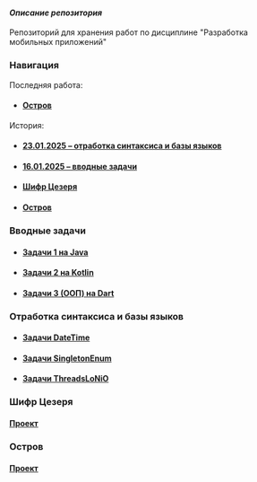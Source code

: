 #### _Описание репозитория_
Репозиторий для хранения работ по дисциплине "Разработка мобильных приложений"
### Навигация
Последняя работа:
* #### [Остров](#Остров)
История:
* #### [23.01.2025 – отработка синтаксиса и базы языков](#Отработка-синтаксиса-и-базы-языков)
* #### [16.01.2025 – вводные задачи](#вводные-задачи)
* #### [Шифр Цезеря](#Шифр-Цезеря)
* #### [Остров](#Остров)
### Вводные задачи
* #### [Задачи 1 на Java](https://github.com/1mmorta1W111/DMA/tree/main/1601/Ex1Java)
* #### [Задачи 2 на Kotlin](https://github.com/1mmorta1W111/DMA/tree/main/1601/Ex2Kotlin)
* #### [Задачи 3 (ООП) на Dart](https://github.com/1mmorta1W111/DMA/tree/main/1601/ExOOPDart)
### Отработка синтаксиса и базы языков
* #### [Задачи DateTime](https://github.com/1mmorta1W111/DMA/tree/main/2301/ExDateTime)
* #### [Задачи SingletonEnum](https://github.com/1mmorta1W111/DMA/tree/main/2301/ExSingeltonEnum)
* #### [Задачи ThreadsLoNiO](https://github.com/1mmorta1W111/DMA/tree/main/2301/ExThreadsLoNiO)
### Шифр Цезеря
#### [Проект](https://github.com/1mmorta1W111/DMA/tree/main/CaesarsCipher)
### Остров
#### [Проект](https://github.com/1mmorta1W111/DMA/tree/main/Island/src)
